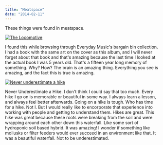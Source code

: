 ```yaml
---
title: "Meatspace"
date: "2014-02-11"
---
```


These things were found in meatspace.  

[![The Locomotive ](images/IMG_20140205_2110541-768x1024.jpg)](http://timmyreilly.azurewebsites.net/wp-content/uploads/2014/02/IMG_20140205_2110541.jpg)

I found this while browsing through Everyday Music's bargain bin collection. I had a book with the same art on the cover as this album, and I will never forget about that book and that's amazing because the last time I looked at the actual book I was 5 years old. That's a fifteen year long memory of something. Why? How? The brain is an amazing thing. Everything you see is amazing, and the fact this is true is amazing.

[![Never underestimate a hike](images/IMG_20140103_135038-757x1024.jpg)](http://timmyreilly.azurewebsites.net/wp-content/uploads/2014/02/IMG_20140103_135038.jpg)

Never Underestimate a Hike. I don't think I could say that too much. Every hike I go on is memorable or beautiful in some way. I always learn a lesson, and always feel better afterwards. Going on a hike is tough. Who has time for a hike. Not I. But I would really like to encorporate that experience into working with people and getting to understand them. Hikes are great. This hike was great because these roots were breaking from the soil and were wrapping around each other down this waterfall. Like some sort of hydroponic soil based hybrid. It was amazing! I wonder if something like mollusks or filter feeders would ever succeed in an environment like that. It was a beautiful waterfall. Not to be underestimated.

